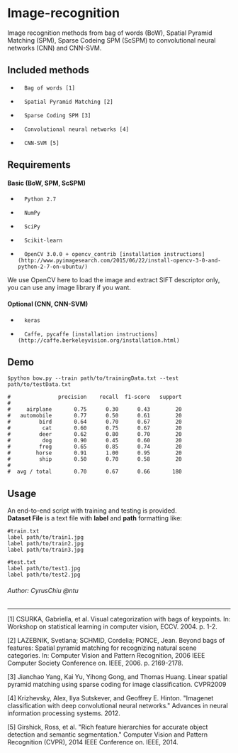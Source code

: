 # Image-recognition
Image recognition methods from bag of words (BoW), Spatial Pyramid Matching (SPM), Sparse Codeing SPM (ScSPM) to convolutional neural networks (CNN) and CNN-SVM.

## Included methods
-       Bag of words [1]
-       Spatial Pyramid Matching [2]
-       Sparse Coding SPM [3]
-       Convolutional neural networks [4]
-       CNN-SVM [5]

## Requirements
#### Basic (BoW, SPM, ScSPM)
-       Python 2.7
-       NumPy
-       SciPy
-       Scikit-learn
-       OpenCV 3.0.0 + opencv_contrib [installation instructions](http://www.pyimagesearch.com/2015/06/22/install-opencv-3-0-and-python-2-7-on-ubuntu/)  

We use OpenCV here to load the image and extract SIFT descriptor only, you can use any image library if you want.
#### Optional (CNN, CNN-SVM)
-       keras
-       Caffe, pycaffe [installation instructions](http://caffe.berkeleyvision.org/installation.html)  

## Demo
```
$python bow.py --train path/to/trainingData.txt --test path/to/testData.txt

#               precision    recall  f1-score   support
#  
#     airplane       0.75      0.30      0.43        20
#   automobile       0.77      0.50      0.61        20
#         bird       0.64      0.70      0.67        20
#          cat       0.60      0.75      0.67        20
#         deer       0.62      0.80      0.70        20
#          dog       0.90      0.45      0.60        20
#         frog       0.65      0.85      0.74        20
#        horse       0.91      1.00      0.95        20
#         ship       0.50      0.70      0.58        20
#  
#  avg / total       0.70      0.67      0.66       180

```

## Usage
An end-to-end script with training and testing is provided.  
**Dataset File** is a text file with **label** and **path** formatting like:

```
#train.txt
label path/to/train1.jpg  
label path/to/train2.jpg  
label path/to/train3.jpg  
```
```
#test.txt
label path/to/test1.jpg
label path/to/test2.jpg
```

###### Author: CyrusChiu @ntu



-----
[1] CSURKA, Gabriella, et al. Visual categorization with bags of keypoints. In: Workshop on statistical learning in computer vision, ECCV. 2004. p. 1-2.

[2] LAZEBNIK, Svetlana; SCHMID, Cordelia; PONCE, Jean. Beyond bags of features: Spatial pyramid matching for recognizing natural scene categories. In: Computer Vision and Pattern Recognition, 2006 IEEE Computer Society Conference on. IEEE, 2006. p. 2169-2178.

[3] Jianchao Yang, Kai Yu, Yihong Gong, and Thomas Huang. Linear spatial pyramid matching using sparse coding for image classification. CVPR2009

[4] Krizhevsky, Alex, Ilya Sutskever, and Geoffrey E. Hinton. "Imagenet classification with deep convolutional neural networks." Advances in neural information processing systems. 2012.

[5] Girshick, Ross, et al. "Rich feature hierarchies for accurate object detection and semantic segmentation." Computer Vision and Pattern Recognition (CVPR), 2014 IEEE Conference on. IEEE, 2014.

